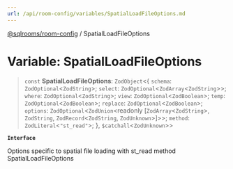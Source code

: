 ```yaml
---
url: /api/room-config/variables/SpatialLoadFileOptions.md
---
```

[@sqlrooms/room-config](../index.md) / SpatialLoadFileOptions

# Variable: SpatialLoadFileOptions

> `const` **SpatialLoadFileOptions**: `ZodObject`<{ `schema`: `ZodOptional`<`ZodString`>; `select`: `ZodOptional`<`ZodArray`<`ZodString`>>; `where`: `ZodOptional`<`ZodString`>; `view`: `ZodOptional`<`ZodBoolean`>; `temp`: `ZodOptional`<`ZodBoolean`>; `replace`: `ZodOptional`<`ZodBoolean`>; `options`: `ZodOptional`<`ZodUnion`\<readonly \[`ZodArray`<`ZodString`>, `ZodString`, `ZodRecord`<`ZodString`, `ZodUnknown`>]>>; `method`: `ZodLiteral`<`"st_read"`>; }, `$catchall`<`ZodUnknown`>>

**`Interface`**

Options specific to spatial file loading with st\_read method
SpatialLoadFileOptions
